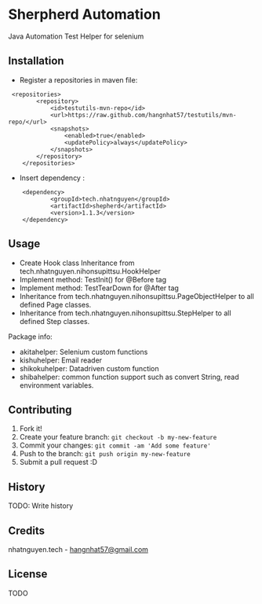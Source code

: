 # Sherpherd Automation

Java Automation Test Helper for selenium

## Installation

- Register a repositories in maven file: 

```
 <repositories>
        <repository>
            <id>testutils-mvn-repo</id>
            <url>https://raw.github.com/hangnhat57/testutils/mvn-repo/</url>
            <snapshots>
                <enabled>true</enabled>
                <updatePolicy>always</updatePolicy>
            </snapshots>
        </repository>
    </repositories>
```

- Insert dependency :
```
    <dependency>
            <groupId>tech.nhatnguyen</groupId>
            <artifactId>shepherd</artifactId>
            <version>1.1.3</version>
    </dependency>
``` 




## Usage

- Create Hook class Inheritance from tech.nhatnguyen.nihonsupittsu.HookHelper
- Implement method: TestInit() for @Before tag
- Implement method: TestTearDown for @After tag 
- Inheritance from tech.nhatnguyen.nihonsupittsu.PageObjectHelper to all defined Page classes.
- Inheritance from tech.nhatnguyen.nihonsupittsu.StepHelper to all defined Step classes.

Package info: 
- akitahelper: Selenium custom functions 
- kishuhelper: Email reader
- shikokuhelper: Datadriven custom function
- shibahelper: common function support such as convert String, read environment variables.



## Contributing

1. Fork it!
2. Create your feature branch: `git checkout -b my-new-feature`
3. Commit your changes: `git commit -am 'Add some feature'`
4. Push to the branch: `git push origin my-new-feature`
5. Submit a pull request :D

## History

TODO: Write history

## Credits

nhatnguyen.tech - hangnhat57@gmail.com

## License

TODO